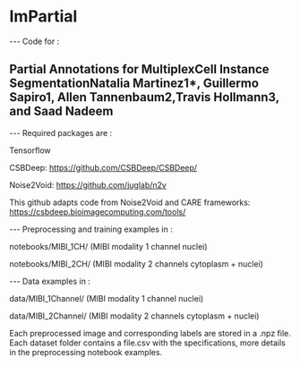 # ImPartial

--- Code for :

## Partial Annotations for MultiplexCell Instance SegmentationNatalia Martinez1*, Guillermo Sapiro1, Allen Tannenbaum2,Travis Hollmann3, and Saad Nadeem


--- Required packages are :

Tensorflow

CSBDeep:
https://github.com/CSBDeep/CSBDeep/

Noise2Void:
https://github.com/juglab/n2v


This github adapts code from Noise2Void and CARE frameworks: https://csbdeep.bioimagecomputing.com/tools/


--- Preprocessing and training examples in :

notebooks/MIBI_1CH/ (MIBI modality 1 channel nuclei)

notebooks/MIBI_2CH/ (MIBI modality 2 channels cytoplasm + nuclei)

--- Data examples in :

data/MIBI_1Channel/ (MIBI modality 1 channel nuclei)

data/MIBI_2Channel/ (MIBI modality 2 channels cytoplasm + nuclei)

Each preprocessed image and corresponding labels are stored in a .npz file.
Each dataset folder contains a file.csv with the specifications, more details in the preprocessing notebook examples.
